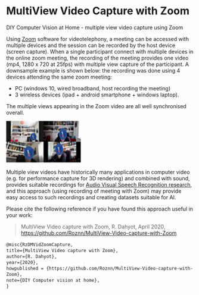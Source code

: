 # MultiView Video Capture with Zoom

DIY Computer Vision at Home  -  multiple view video capture using Zoom


Using [Zoom](https://zoom.us/) software for videotelephony, a meeting can be accessed with multiple devices 
and the session can be recorded by the host device (screen capture). When a single participant connect with multiple devices in the online zoom meeting, the recording of the meeting provides one video (mp4, 1280 x 720 at 25fps) with  multiple view capture of the participant. 
A downsample example is shown below: the recording was done using 4 devices attending the same zoom meeting:  
- PC (windows 10, wired broadband, host recording the meeting) 
- 3 wireless devices (ipad + android smartphone + windows laptop).  

The multiple views appearing in the Zoom video are  all well synchronised overall.

<img width="200" alt="multiple video video capture" src="ZoomImageppt.png">
 
Multiple view videos have historically many applications in computer video 
(e.g. for performance capture for 3D rendering) and combined with sound, provides suitable recordings for [Audio Visual Speech Recognition research](https://en.wikipedia.org/wiki/Audio-visual_speech_recognition), and this approach (using recording of meeting with Zoom)  may provide easy access to such recordings and creating datasets suitable for AI.

Please cite the following reference if you have found this approach useful in your work: 

> MultiView Video capture with Zoom, R. Dahyot, April 2020, https://github.com/Roznn/MultiView-Video-capture-with-Zoom

```
@misc{RzDMVidZoomCapture,
title={MultiView Video capture with Zoom},
author={R. Dahyot},
year={2020},
howpublished = {https://github.com/Roznn/MultiView-Video-capture-with-Zoom},
note={DIY Computer vision at home},
}
```
